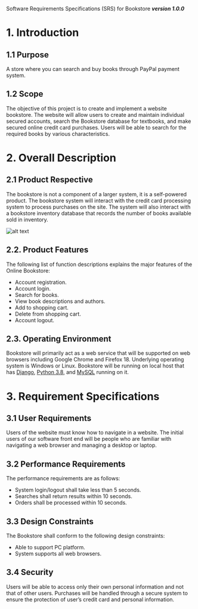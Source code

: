 Software Requirements Specifications (SRS) for Bookstore
***version 1.0.0***
# 1. Introduction
## 1.1 Purpose
A store where you can search and buy books through PayPal payment system.
## 1.2 Scope
The objective of this project is to create and implement a website bookstore. The website will allow users to create and maintain individual secured accounts, search the      Bookstore database for textbooks, and make secured online credit card purchases. Users will be able to search for the required books by various characteristics. 
# 2. Overall Description
## 2.1 Product Respective
The bookstore is not a component of a larger system, it is a self-powered product.
The bookstore system will interact with the credit card processing system to process purchases on the site. The system will also interact with a bookstore inventory database that records the number of books available sold in inventory.

![alt text](https://github.com/Konstantsiy/bookstore/blob/master/docs/system.png)
## 2.2. Product Features
The following list of function descriptions explains the major features of the Online Bookstore:
- Account registration.
- Account login.
- Search for books.
- View book descriptions and authors.
- Add to shopping cart.
- Delete from shopping cart.
- Account logout.
## 2.3. Operating Environment
Bookstore will primarily act as a web service that will be supported on web browsers including Google Chrome and Firefox 18. Underlying operating system is Windows or Linux.
Bookstore will be running on local host that has [Django](https://www.djangoproject.com/download/), [Python 3.8](https://www.python.org/downloads/), and [MySQL](https://dev.mysql.com/downloads/) running on it.
# 3. Requirement Specifications 
## 3.1 User Requirements
Users of the website must know how to navigate in a website. The initial users of our software front end will be people who are familiar with navigating a web browser and managing a desktop or laptop.
## 3.2 Performance Requirements
The performance requirements are as follows:
- System login/logout shall take less than 5 seconds.
- Searches shall return results within 10 seconds.
- Orders shall be processed within 10 seconds.
## 3.3 Design Constraints
The Bookstore shall conform to the following design constraints:
- Able to support PC platform.
- System supports all web browsers.
## 3.4 Security
Users will be able to access only their own personal information and not that of other users. Purchases will be handled through a secure system to ensure the protection of user’s credit card and personal information.
